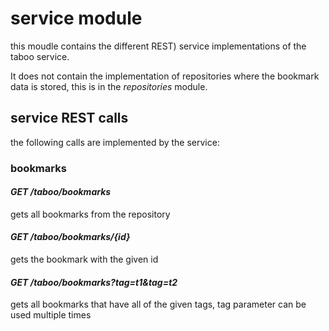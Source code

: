 # service module

this moudle contains the different REST) service implementations of the taboo service. 

It does not contain the implementation of repositories where the bookmark data is stored,
this is in the _repositories_ module.

## service REST calls

the following calls are implemented by the service:

### bookmarks

#### _GET /taboo/bookmarks_ 
  
gets all bookmarks from the repository

#### _GET /taboo/bookmarks/{id}_

gets the bookmark with the given id 

#### _GET /taboo/bookmarks?tag=t1&tag=t2_

gets all bookmarks that have all of the given tags, tag parameter can be used multiple times 
